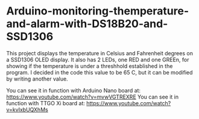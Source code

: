# Arduino-monitoring-themperature-and-alarm-with-DS18B20-and-SSD1306

This project displays the temperature in Celsius and Fahrenheit degrees on a SSD1306 OLED display. It also has 2 LEDs, one RED and one GREEn, for showing if the temperature is under a threshhold established in the program. I decided in the code this value to be 65 C, but it can be modified by writing another value.

You can see it in function with Arduino Nano board at: https://www.youtube.com/watch?v=mvwVGTREXRE
You can see it in function with TTGO Xi board at: https://www.youtube.com/watch?v=kvIxbUQXhMs
